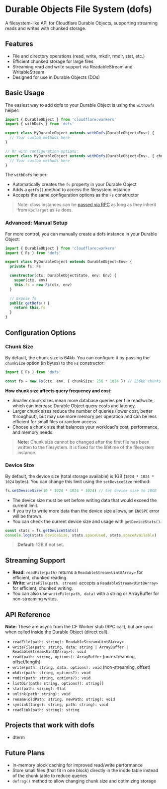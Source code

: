 # Durable Objects File System (dofs)

A filesystem-like API for Cloudflare Durable Objects, supporting streaming reads and writes with chunked storage.

## Features

- File and directory operations (read, write, mkdir, rmdir, stat, etc.)
- Efficient chunked storage for large files
- Streaming read and write support via ReadableStream and WritableStream
- Designed for use in Durable Objects (DOs)

## Basic Usage

The easiest way to add dofs to your Durable Object is using the `withDofs` helper:

```ts
import { DurableObject } from 'cloudflare:workers'
import { withDofs } from 'dofs'

export class MyDurableObject extends withDofs(DurableObject<Env>) {
  // Your custom methods here
}

// Or with configuration options:
export class MyDurableObject extends withDofs(DurableObject<Env>, { chunkSize: 256 * 1024 }) {
  // Your custom methods here
}
```

The `withDofs` helper:
- Automatically creates the `fs` property in your Durable Object
- Adds a `getFs()` method to access the filesystem instance
- Accepts the same configuration options as the `Fs` constructor

> Note: class instances can be [passed via RPC](https://developers.cloudflare.com/workers/runtime-apis/rpc/#class-instances) as long as they inherit from `RpcTarget` as `Fs` does.

### Advanced: Manual Setup

For more control, you can manually create a dofs instance in your Durable Object:

```ts
import { DurableObject } from 'cloudflare:workers'
import { Fs } from 'dofs'

export class MyDurableObject extends DurableObject<Env> {
  private fs: Fs

  constructor(ctx: DurableObjectState, env: Env) {
    super(ctx, env)
    this.fs = new Fs(ctx, env)
  }

  // Expose fs
  public getDofs() {
    return this.fs
  }
}
```

## Configuration Options

### Chunk Size

By default, the chunk size is 64kb. You can configure it by passing the `chunkSize` option (in bytes) to the `Fs` constructor:

```ts
import { Fs } from 'dofs'

const fs = new Fs(ctx, env, { chunkSize: 256 * 1024 }) // 256kb chunks
```

**How chunk size affects query frequency and cost:**

- Smaller chunk sizes mean more database queries per file read/write, which can increase Durable Object query costs and latency.
- Larger chunk sizes reduce the number of queries (lower cost, better throughput), but may use more memory per operation and can be less efficient for small files or random access.
- Choose a chunk size that balances your workload's cost, performance, and memory needs.

> **Note:** Chunk size cannot be changed after the first file has been written to the filesystem. It is fixed for the lifetime of the filesystem instance.

### Device Size

By default, the device size (total storage available) is 1GB (`1024 * 1024 * 1024` bytes). You can change this limit using the `setDeviceSize` method:

```ts
fs.setDeviceSize(10 * 1024 * 1024 * 1024) // Set device size to 10GB
```

- The device size must be set before writing data that would exceed the current limit.
- If you try to write more data than the device size allows, an `ENOSPC` error will be thrown.
- You can check the current device size and usage with `getDeviceStats()`.

```ts
const stats = fs.getDeviceStats()
console.log(stats.deviceSize, stats.spaceUsed, stats.spaceAvailable)
```

> **Default:** 1GB if not set.

## Streaming Support

- **Read:** `readFile(path)` returns a `ReadableStream<Uint8Array>` for efficient, chunked reading.
- **Write:** `writeFile(path, stream)` accepts a `ReadableStream<Uint8Array>` for efficient, chunked writing.
- You can also use `writeFile(path, data)` with a string or ArrayBuffer for non-streaming writes.

## API Reference

**Note:** These are async from the CF Worker stub (RPC call), but are sync when called inside the Durable Object (direct call).

- `readFile(path: string): ReadableStream<Uint8Array>`
- `writeFile(path: string, data: string | ArrayBuffer | ReadableStream<Uint8Array>): void`
- `read(path: string, options): ArrayBuffer` (non-streaming, offset/length)
- `write(path: string, data, options): void` (non-streaming, offset)
- `mkdir(path: string, options?): void`
- `rmdir(path: string, options?): void`
- `listDir(path: string, options?): string[]`
- `stat(path: string): Stat`
- `unlink(path: string): void`
- `rename(oldPath: string, newPath: string): void`
- `symlink(target: string, path: string): void`
- `readlink(path: string): string`

## Projects that work with dofs

- dterm

## Future Plans

- In-memory block caching for improved read/write performance
- Store small files (that fit in one block) directly in the inode table instead of the chunk table to reduce queries
- `defrag()` method to allow changing chunk size and optimizing storage
